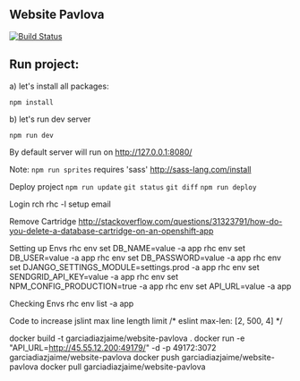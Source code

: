 Website Pavlova
----

[![Build Status](https://travis-ci.org/garciadiazjaime/website-pavlova.svg)](https://travis-ci.org/garciadiazjaime/website-pavlova)

Run project:
----
a) let's install all packages:

`npm install`

b) let's run dev server

`npm run dev`

By default server will run on http://127.0.0.1:8080/

Note: `npm run sprites` requires 'sass'
http://sass-lang.com/install

Deploy project
`npm run update`
`git status`
`git diff`
`npm run deploy`

Login rch
rhc -l setup email

Remove Cartridge
http://stackoverflow.com/questions/31323791/how-do-you-delete-a-database-cartridge-on-an-openshift-app

Setting up Envs
rhc env set DB_NAME=value -a app
rhc env set DB_USER=value -a app
rhc env set DB_PASSWORD=value -a app
rhc env set DJANGO_SETTINGS_MODULE=settings.prod -a app
rhc env set SENDGRID_API_KEY=value -a app
rhc env set NPM_CONFIG_PRODUCTION=true -a app
rhc env set API_URL=value -a app

Checking Envs
rhc env list -a app

Code to increase jslint max line length limit
/* eslint max-len: [2, 500, 4] */

docker build -t garciadiazjaime/website-pavlova .
docker run -e "API_URL=http://45.55.12.200:49179/" -d -p 49172:3072 garciadiazjaime/website-pavlova
docker push garciadiazjaime/website-pavlova
docker pull garciadiazjaime/website-pavlova
